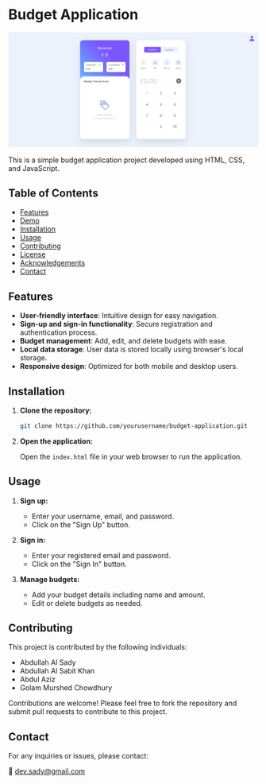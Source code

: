 # Budget Application

![Budget Application Preview](./assets/project-main-images.png)

This is a simple budget application project developed using HTML, CSS, and JavaScript.

## Table of Contents

- [Features](#features)
- [Demo](#demo)
- [Installation](#installation)
- [Usage](#usage)
- [Contributing](#contributing)
- [License](#license)
- [Acknowledgements](#acknowledgements)
- [Contact](#contact)

## Features

- **User-friendly interface**: Intuitive design for easy navigation.
- **Sign-up and sign-in functionality**: Secure registration and authentication process.
- **Budget management**: Add, edit, and delete budgets with ease.
- **Local data storage**: User data is stored locally using browser's local storage.
- **Responsive design**: Optimized for both mobile and desktop users.



## Installation

1. **Clone the repository:**

    ```bash
    git clone https://github.com/yourusername/budget-application.git
    ```

2. **Open the application:**

    Open the `index.html` file in your web browser to run the application.

## Usage

1. **Sign up:**

    - Enter your username, email, and password.
    - Click on the "Sign Up" button.

2. **Sign in:**

    - Enter your registered email and password.
    - Click on the "Sign In" button.

3. **Manage budgets:**

    - Add your budget details including name and amount.
    - Edit or delete budgets as needed.

## Contributing

This project is contributed by the following individuals:

- Abdullah Al Sady
- Abdullah Al Sabit Khan
- Abdul Aziz
- Golam Murshed Chowdhury

Contributions are welcome! Please feel free to fork the repository and submit pull requests to contribute to this project.



## Contact

For any inquiries or issues, please contact:
   
:email: [dev.sady@gmail.com](mailto:dev.sady@gmail.com)